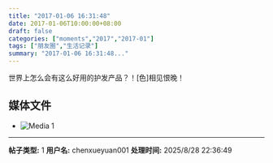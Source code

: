 ```yaml
---
title: "2017-01-06 16:31:48"
date: 2017-01-06T10:00:00+08:00
draft: false
categories: ["moments","2017","2017-01"]
tags: ["朋友圈","生活记录"]
summary: "2017-01-06 16:31:48..."
---
```


世界上怎么会有这么好用的护发产品？！[色]相见恨晚！

## 媒体文件

- ![Media 1](/Moments/photos/2017-01-06/201701061631480.jpg)

---

**帖子类型:** 1
**用户名:** chenxueyuan001
**处理时间:** 2025/8/28 22:36:49